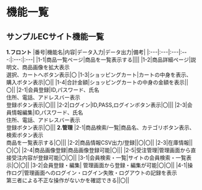# 機能一覧
## サンプルECサイト機能一覧
**1.フロント**
|番号|機能名|内容|データ入力|データ出力|備考|
|:---|:---|:---|:---:|:---:|:---|
|1-1|商品一覧ページ|商品を一覧表示する||||
|1-2|商品詳細ページ|説明文、商品画像を拡大表示<br>選択、カートへボタン表示|〇
|1-3|ショッピングカート|カートの中身を表示、購入ボタン表示|〇||
|1-4|合計金額|ショッピングカートの中身の金額を表示||〇||
|2-1|会員登録|ID,パスワード、氏名<br>住所、電話、アドレスバー表示<br>登録ボタン表示|〇|||
|2-2|ログイン|ID,PASS,ログインボタン表示|〇|||
|2-3|会員情報編集|ID,パスワード、氏名<br>住所、電話、アドレスバー表示<br>登録ボタン表示|〇|||
**2.管理**
|2-1|商品検索/一覧|商品名、カテゴリボタン表示、検索ボタン表示<br>商品を一覧表示する|〇|||
|2-2|商品情報CSV出力/登録||〇|〇||
|2-3|在庫情報||〇|〇|
|2-4|商品画像登録|商品画像登録可能|〇|||
|2-5|受注管理|管理画面から直接受注内容が登録可能|〇|〇||
|3-1|会員検索・一覧|サイトの会員検索・一覧表示|〇|〇||
|3-2|会員登録・編集|	管理画面から登録・編集が可能|〇|〇||
|4-1|操作ログ|管理画面へのログイン・ログイン失敗・ログアウトの記録を表示<br>第三者による不正な操作がないかを確認できる||〇||
